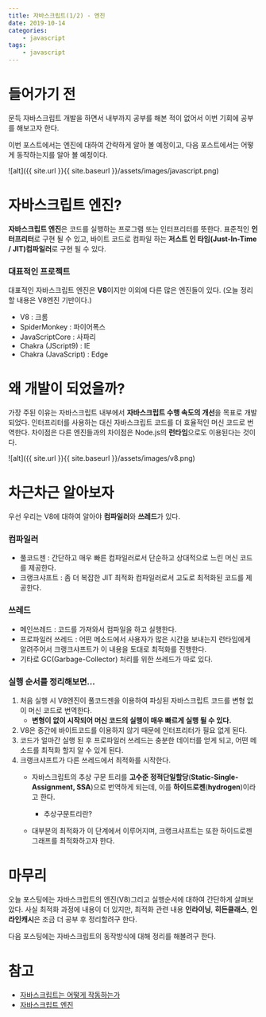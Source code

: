 ```yaml
---
title: 자바스크립트(1/2) - 엔진
date: 2019-10-14
categories:
    - javascript
tags:
    - javascript
---
```

# 들어가기 전
문득 자바스크립트 개발을 하면서 내부까지 공부를 해본 적이 없어서
이번 기회에 공부를 해보고자 한다.

이번 포스트에서는 엔진에 대하여 간략하게 알아 볼 예정이고, 다음 포스트에서는 어떻게 동작하는지를 알아 볼 예정이다.

![alt]({{ site.url }}{{ site.baseurl }}/assets/images/javascript.png)

<!--more-->

# 자바스크립트 엔진?
**자바스크립트 엔진**은 코드를 실행하는 프로그램 또는 인터프리터를 뜻한다.
표준적인 **인터프리터**로 구현 될 수 있고, 바이트 코드로 컴파일 하는 **저스트 인 타임(Just-In-Time / JIT)컴파일러**로 구현 될 수 있다.

### 대표적인 프로젝트
대표적인 자바스크립트 엔진은 **V8**이지만 이외에 다른 많은 엔진들이 있다.
(오늘 정리할 내용은 V8엔진 기반이다.)
 - V8 : 크롬
 - SpiderMonkey : 파이어폭스
 - JavaScriptCore : 사파리
 - Chakra (JScript9) : IE
 - Chakra (JavaScript) : Edge

# 왜 개발이 되었을까?
가장 주된 이유는 자바스크립트 내부에서 **자바스크립트 수행 속도의 개선**을 목표로 개발 되었다.
인터프리터를 사용하는 대신 자바스크립트 코드를 더 효율적인 머신 코드로 번역한다.
차이점은 다른 엔진들과의 차이점은 Node.js의 **런타임**으로도 이용된다는 것이다.

![alt]({{ site.url }}{{ site.baseurl }}/assets/images/v8.png)

# 차근차근 알아보자
우선 우리는 V8에 대하여 알아야 **컴파일러**와 **쓰레드**가 있다.

### 컴파일러
 - 풀코드젠 : 간단하고 매우 빠른 컴파일러로서 단순하고 상대적으로 느린 머신 코드를 제공한다.
 - 크랭크샤프트 : 좀 더 복잡한 JIT 최적화 컴파일러로서 고도로 최적화된 코드를 제공한다.

### 쓰레드
 - 메인쓰레드 : 코드를 가져와서 컴파일을 하고 실행한다.
 - 프로파일러 쓰레드 : 어떤 메소드에서 사용자가 많은 시간을 보내는지 런타임에게 알려주어서 크랭크샤프트가 이 내용을 토대로 최적화를 진행한다.
 - 기타로 GC(Garbage-Collector) 처리를 위한 쓰레드가 따로 있다.

### 실행 순서를 정리해보면...
 1. 처음 실행 시 V8엔진이 풀코드젠을 이용하여 파싱된 자바스크립트 코드를 변형 없이 머신 코드로 번역한다.
    - **변형이 없이 시작되어 머신 코드의 실행이 매우 빠르게 실행 될 수 있다.**
 2. V8은 중간에 바이트코드를 이용하지 않기 때문에 인터프리터가 필요 없게 된다.
 3. 코드가 얼마간 실행 된 후 프로파일러 쓰레드는 충분한 데이터를 얻게 되고, 어떤 메소드를 최적화 할지 알 수 있게 된다.
 4. 크랭크샤프트가 다른 쓰레드에서 최적화를 시작한다.
    - 자바스크립트의 추상 구문 트리를 **고수준 정적단일할당**(**Static-Single-Assignment, SSA**)으로 번역하게 되는데, 이를 **하이드로젠**(**hydrogen**)이라고 한다.
        - 추상구문트리란?
        
    - 대부분의 최적화가 이 단계에서 이루어지며, 크랭크샤프트는 또한 하이드로젠 그래프를 최적화하고자 한다.

# 마무리
오늘 포스팅에는 자바스크립트의 엔진(V8)그리고 실행순서에 대하여 간단하게 살펴보았다.
사실 최적화 과정에 내용이 더 있지만, 최적화 관련 내용 **인라이닝**, **히든클래스**, **인라인캐시**은 조금 더 공부 후 정리할려구 한다.

다음 포스팅에는 자바스크립트의 동작방식에 대해 정리를 해볼려구 한다.

# 참고
- [자바스크립트는 어떻게 작동하는가](https://engineering.huiseoul.com/자바스크립트는-어떻게-작동하는가-v8-엔진의-내부-최적화된-코드를-작성을-위한-다섯-가지-팁-6c6f9832c1d9)
- [자바스크립트 엔진](https://ko.wikipedia.org/wiki/자바스크립트_엔진)
